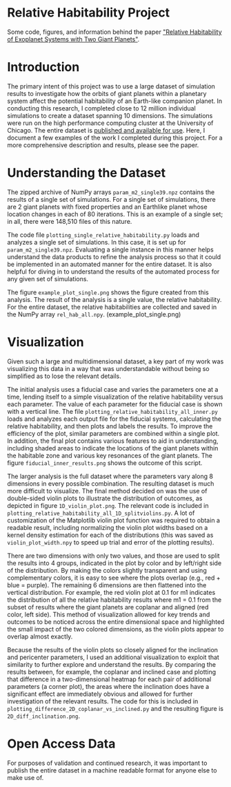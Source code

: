 # Relative Habitability Project
Some code, figures, and information behind the paper ["Relative Habitability of Exoplanet Systems with Two Giant Planets"](https://ui.adsabs.harvard.edu/abs/2022MNRAS.514.4765B/abstract).

# Introduction

The primary intent of this project was to use a large dataset of simulation results to investigate how the orbits of giant planets within a planetary system affect the potential habitability of an Earth-like companion planet. In conducting this research, I completed close to 12 million individual simulations to create a dataset spanning 10 dimensions. The simulations were run on the high performance computing cluster at the University of Chicago. The entire dataset is [published and available for use](https://zenodo.org/record/6324216#.ZF27pXbMJPY). Here, I document a few examples of the work I completed during this project. For a more comprehensive description and results, please see the paper.

# Understanding the Dataset

The zipped archive of NumPy arrays `param_m2_single39.npz` contains the results of a single set of simulations. For a single set of simulations, there are 2 giant planets with fixed properties and an Earthlike planet whose location changes in each of 80 iterations. This is an example of a single set; in all, there were 148,510 files of this nature.

The code file `plotting_single_relative_habitability.py` loads and analyzes a single set of simulations. In this case, it is set up for `param_m2_single39.npz`. Evaluating a single instance in this manner helps understand the data products to refine the analysis process so that it could be implemented in an automated manner for the entire dataset. It is also helpful for diving in to understand the results of the automated process for any given set of simulations.

The figure `example_plot_single.png` shows the figure created from this analysis. The result of the analysis is a single value, the relative habitability. For the entire dataset, the relative habitabilities are collected and saved in the NumPy array `rel_hab_all.npy`.
(example_plot_single.png)

# Visualization

Given such a large and multidimensional dataset, a key part of my work was visualizing this data in a way that was understandable without being so simplified as to lose the relevant details.

The initial analysis uses a fiducial case and varies the parameters one at a time, lending itself to a simple visualization of the relative habitability versus each parameter. The value of each parameter for the fiducial case is shown with a vertical line. The file `plotting_relative_habitability_all_inner.py` loads and analyzes each output file for the fiducial systems, calculating the relative habitability, and then plots and labels the results. To improve the efficiency of the plot, similar parameters are combined within a single plot. In addition, the final plot contains various features to aid in understanding, including shaded areas to indicate the locations of the giant planets within the habitable zone and various key resonances of the giant planets. The figure `fiducial_inner_results.png` shows the outcome of this script.

The larger analysis is the full dataset where the parameters vary along 8 dimensions in every possible combination. The resulting dataset is much more difficult to visualize. The final method decided on was the use of double-sided violin plots to illustrate the distribution of outcomes, as depicted in figure `1D_violin_plot.png`. The relevant code is included in `plotting_relative_habitability_all_1D_splitviolins.py`. A lot of customization of the Matplotlib violin plot function was required to obtain a readable result, including normalizing the violin plot widths based on a kernel density estimation for each of the distributions (this was saved as `violin_plot_width.npy` to speed up trial and error of the plotting results).

There are two dimensions with only two values, and those are used to split the results into 4 groups, indicated in the plot by color and by left/right side of the distribution. By making the colors slightly transparent and using complementary colors, it is easy to see where the plots overlap (e.g., red + blue = purple). The remaining 6 dimensions are then flattened into the vertical distribution. For example, the red violin plot at 0.1 for m1 indicates the distribution of all the relative habitability results where m1 = 0.1 from the subset of results where the giant planets are coplanar and aligned (red color, left side). This method of visualization allowed for key trends and outcomes to be noticed across the entire dimensional space and highlighted the small impact of the two colored dimensions, as the violin plots appear to overlap almost exactly.

Because the results of the violin plots so closely aligned for the inclination and pericenter parameters, I used an additional visualization to exploit that similarity to further explore and understand the results. By comparing the results between, for example, the coplanar and inclined case and plotting that difference in a two-dimensional heatmap for each pair of additional parameters (a corner plot), the areas where the inclination does have a significant effect are immediately obvious and allowed for further investigation of the relevant results. The code for this is included in `plotting_difference_2D_coplanar_vs_inclined.py` and the resulting figure is `2D_diff_inclination.png`.

# Open Access Data

For purposes of validation and continued research, it was important to publish the entire dataset in a machine readable format for anyone else to make use of.
